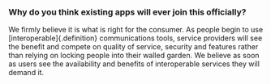 ### Why do you think existing apps will ever join this officially?

We firmly believe it is what is right for the consumer. As people begin
to use [interoperable]{.definition} communications tools, service providers will see the
benefit and compete on quality of service, security and features rather
than relying on locking people into their walled garden. We believe as
soon as users see the availability and benefits of interoperable
services they will demand it.
